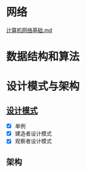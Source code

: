 # 网络

 [计算机网络基础.md](计算机网络基础.md) 

# 数据结构和算法



# 设计模式与架构

 ## [设计模式](设计模式/设计模式.md) 

- [x] 单例
- [x] 建造者设计模式
- [x] 观察者设计模式

## 架构